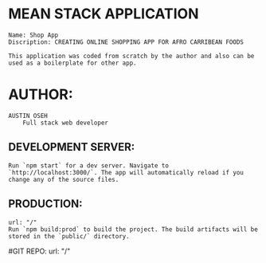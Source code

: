
# MEAN STACK APPLICATION
    Name: Shop App
    Discription: CREATING ONLINE SHOPPING APP FOR AFRO CARRIBEAN FOODS

    This application was coded from scratch by the author and also can be used as a boilerplate for other app.
# AUTHOR: 
    AUSTIN OSEH
        Full stack web developer


## DEVELOPMENT SERVER:
    Run `npm start` for a dev server. Navigate to `http://localhost:3000/`. The app will automatically reload if you change any of the source files.

## PRODUCTION:
    url: "/"
    Run `npm build:prod` to build the project. The build artifacts will be stored in the `public/` directory.

#GIT REPO: 
    url: "/"


